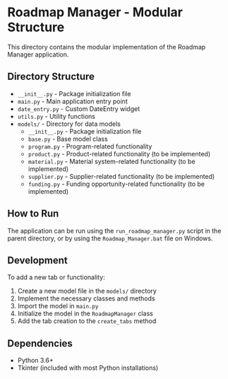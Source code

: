 # Roadmap Manager - Modular Structure

This directory contains the modular implementation of the Roadmap Manager application.

## Directory Structure

- `__init__.py` - Package initialization file
- `main.py` - Main application entry point
- `date_entry.py` - Custom DateEntry widget
- `utils.py` - Utility functions
- `models/` - Directory for data models
  - `__init__.py` - Package initialization file
  - `base.py` - Base model class
  - `program.py` - Program-related functionality
  - `product.py` - Product-related functionality (to be implemented)
  - `material.py` - Material system-related functionality (to be implemented)
  - `supplier.py` - Supplier-related functionality (to be implemented)
  - `funding.py` - Funding opportunity-related functionality (to be implemented)

## How to Run

The application can be run using the `run_roadmap_manager.py` script in the parent directory, or by using the `Roadmap_Manager.bat` file on Windows.

## Development

To add a new tab or functionality:

1. Create a new model file in the `models/` directory
2. Implement the necessary classes and methods
3. Import the model in `main.py`
4. Initialize the model in the `RoadmapManager` class
5. Add the tab creation to the `create_tabs` method

## Dependencies

- Python 3.6+
- Tkinter (included with most Python installations) 